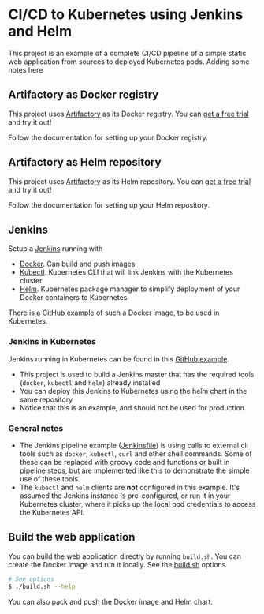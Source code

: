 # CI/CD to Kubernetes using Jenkins and Helm
This project is an example of a complete CI/CD pipeline of a simple static web application from sources to deployed Kubernetes pods.
Adding some notes here
## Artifactory as Docker registry
This project uses [Artifactory](https://jfrog.com/integration/artifactory-docker-registry/) as its Docker registry.
You can [get a free trial](https://www.jfrog.com/artifactory/free-trial/) and try it out!

Follow the documentation for setting up your Docker registry. 

## Artifactory as Helm repository
This project uses [Artifactory](https://jfrog.com/integration/helm/) as its Helm repository.
You can [get a free trial](https://www.jfrog.com/artifactory/free-trial/) and try it out! 

Follow the documentation for setting up your Helm repository. 

## Jenkins
Setup a [Jenkins](https://jenkins.io/) running with
- [Docker](https://www.docker.com/). Can build and push images
- [Kubectl](https://kubernetes.io/). Kubernetes CLI that will link Jenkins with the Kubernetes cluster
- [Helm](https://helm.sh/). Kubernetes package manager to simplify deployment of your Docker containers to Kubernetes

There is a [GitHub example](https://github.com/eldada/jenkins-in-kubernetes) of such a Docker image, to be used in Kubernetes.

### Jenkins in Kubernetes
Jenkins running in Kubernetes can be found in this [GitHub example](https://github.com/eldada/jenkins-in-kubernetes).
- This project is used to build a Jenkins master that has the required tools (`docker`, `kubectl` and `helm`) already installed
- You can deploy this Jenkins to Kubernetes using the helm chart in the same repository
- Notice that this is an example, and should not be used for production

### General notes
- The Jenkins pipeline example ([Jenkinsfile](Jenkinsfile)) is using calls to external cli tools such as `docker`, `kubectl`, `curl` and other shell commands.
Some of these can be replaced with groovy code and functions or built in pipeline steps, but are implemented like this to demonstrate the simple use of these tools.
- The `kubectl` and `helm` clients are **not** configured in this example. It's assumed the Jenkins instance is pre-configured, or run it in your Kubernetes cluster,
where it picks up the local pod credentials to access the Kubernetes API.

## Build the web application
You can build the web application directly by running `build.sh`. You can create the Docker image and run it locally. See the [build.sh](build.sh) options.
```bash
# See options
$ ./build.sh --help
```

You can also pack and push the Docker image and Helm chart.

